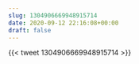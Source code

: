 ```yaml
---
slug: 1304906669948915714
date: 2020-09-12 22:16:08+00:00
draft: false
---
```


{{< tweet 1304906669948915714 >}}

